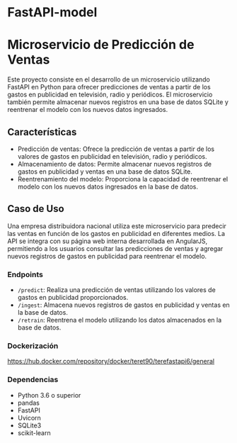 # FastAPI-model

# Microservicio de Predicción de Ventas

Este proyecto consiste en el desarrollo de un microservicio utilizando FastAPI en Python para ofrecer predicciones de ventas a partir de los gastos en publicidad en televisión, radio y periódicos. El microservicio también permite almacenar nuevos registros en una base de datos SQLite y reentrenar el modelo con los nuevos datos ingresados.

## Características

- Predicción de ventas: Ofrece la predicción de ventas a partir de los valores de gastos en publicidad en televisión, radio y periódicos.
- Almacenamiento de datos: Permite almacenar nuevos registros de gastos en publicidad y ventas en una base de datos SQLite.
- Reentrenamiento del modelo: Proporciona la capacidad de reentrenar el modelo con los nuevos datos ingresados en la base de datos.

## Caso de Uso

Una empresa distribuidora nacional utiliza este microservicio para predecir las ventas en función de los gastos en publicidad en diferentes medios. La API se integra con su página web interna desarrollada en AngularJS, permitiendo a los usuarios consultar las predicciones de ventas y agregar nuevos registros de gastos en publicidad para reentrenar el modelo.


### Endpoints

- `/predict`: Realiza una predicción de ventas utilizando los valores de gastos en publicidad proporcionados.
- `/ingest`: Almacena nuevos registros de gastos en publicidad y ventas en la base de datos.
- `/retrain`: Reentrena el modelo utilizando los datos almacenados en la base de datos.

### Dockerización

https://hub.docker.com/repository/docker/teret90/terefastapi6/general

### Dependencias

- Python 3.6 o superior
- pandas
- FastAPI
- Uvicorn
- SQLite3
- scikit-learn